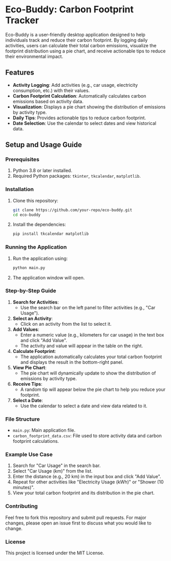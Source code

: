# Eco-Buddy: Carbon Footprint Tracker

Eco-Buddy is a user-friendly desktop application designed to help individuals track and reduce their carbon footprint. By logging daily activities, users can calculate their total carbon emissions, visualize the footprint distribution using a pie chart, and receive actionable tips to reduce their environmental impact.

## Features
- **Activity Logging**: Add activities (e.g., car usage, electricity consumption, etc.) with their values.
- **Carbon Footprint Calculation**: Automatically calculates carbon emissions based on activity data.
- **Visualization**: Displays a pie chart showing the distribution of emissions by activity type.
- **Daily Tips**: Provides actionable tips to reduce carbon footprint.
- **Date Selection**: Use the calendar to select dates and view historical data.

## Setup and Usage Guide

### Prerequisites
1. Python 3.8 or later installed.
2. Required Python packages: `tkinter`, `tkcalendar`, `matplotlib`.

### Installation
1. Clone this repository:
   ```bash
   git clone https://github.com/your-repo/eco-buddy.git
   cd eco-buddy
   ```
2. Install the dependencies:
   ```bash
   pip install tkcalendar matplotlib
   ```

### Running the Application
1. Run the application using:
   ```bash
   python main.py
   ```
2. The application window will open.

### Step-by-Step Guide
1. **Search for Activities**:
   - Use the search bar on the left panel to filter activities (e.g., "Car Usage").
2. **Select an Activity**:
   - Click on an activity from the list to select it.
3. **Add Values**:
   - Enter a numeric value (e.g., kilometers for car usage) in the text box and click "Add Value".
   - The activity and value will appear in the table on the right.
4. **Calculate Footprint**:
   - The application automatically calculates your total carbon footprint and displays the result in the bottom-right panel.
5. **View Pie Chart**:
   - The pie chart will dynamically update to show the distribution of emissions by activity type.
6. **Receive Tips**:
   - A random tip will appear below the pie chart to help you reduce your footprint.
7. **Select a Date**:
   - Use the calendar to select a date and view data related to it.

### File Structure
- `main.py`: Main application file.
- `carbon_footprint_data.csv`: File used to store activity data and carbon footprint calculations.

### Example Use Case
1. Search for "Car Usage" in the search bar.
2. Select "Car Usage (km)" from the list.
3. Enter the distance (e.g., 20 km) in the input box and click "Add Value".
4. Repeat for other activities like "Electricity Usage (kWh)" or "Shower (10 minutes)".
5. View your total carbon footprint and its distribution in the pie chart.

### Contributing
Feel free to fork this repository and submit pull requests. For major changes, please open an issue first to discuss what you would like to change.

### License
This project is licensed under the MIT License.
